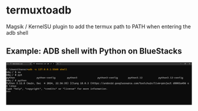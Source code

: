 # termuxtoadb
Magsik / KernelSU plugin to add the termux path to PATH when entering the adb shell

## Example: ADB shell with Python on BlueStacks

![](https://github.com/hansalemaos/termuxtoadb/blob/main/adbpython.png?raw=true)
